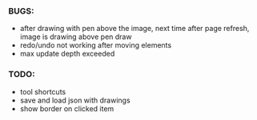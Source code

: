 ### BUGS:
- after drawing with pen above the image, next time after page refresh, image is drawing above pen draw
- redo/undo not working after moving elements
- max update depth exceeded



### TODO:
- tool shortcuts
- save and load json with drawings
- show border on clicked item